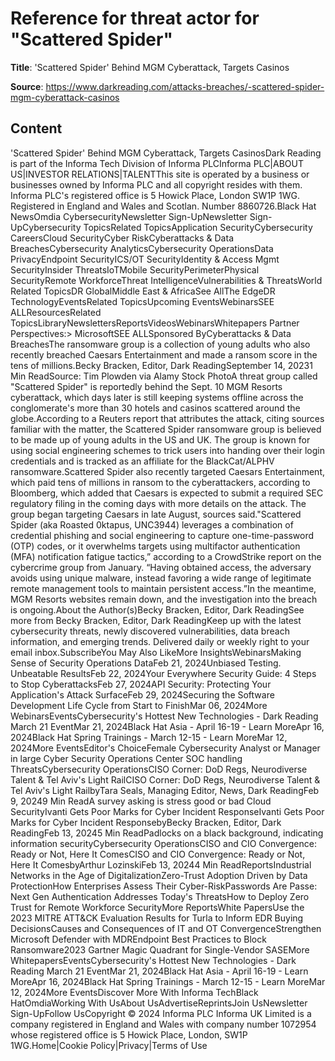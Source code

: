 # Reference for threat actor for "Scattered Spider"

**Title**: 'Scattered Spider' Behind MGM Cyberattack, Targets Casinos

**Source**: https://www.darkreading.com/attacks-breaches/-scattered-spider-mgm-cyberattack-casinos

## Content
'Scattered Spider' Behind MGM Cyberattack, Targets CasinosDark Reading is part of the Informa Tech Division of Informa PLCInforma PLC|ABOUT US|INVESTOR RELATIONS|TALENTThis site is operated by a business or businesses owned by Informa PLC and all copyright resides with them. Informa PLC's registered office is 5 Howick Place, London SW1P 1WG. Registered in England and Wales and Scotlan. Number 8860726.Black Hat NewsOmdia CybersecurityNewsletter Sign-UpNewsletter Sign-UpCybersecurity TopicsRelated TopicsApplication SecurityCybersecurity CareersCloud SecurityCyber RiskCyberattacks & Data BreachesCybersecurity AnalyticsCybersecurity OperationsData PrivacyEndpoint SecurityICS/OT SecurityIdentity & Access Mgmt SecurityInsider ThreatsIoTMobile SecurityPerimeterPhysical SecurityRemote WorkforceThreat IntelligenceVulnerabilities & ThreatsWorld Related TopicsDR GlobalMiddle East & AfricaSee AllThe EdgeDR TechnologyEventsRelated TopicsUpcoming EventsWebinarsSEE ALLResourcesRelated TopicsLibraryNewslettersReportsVideosWebinarsWhitepapers    Partner Perspectives:> MicrosoftSEE ALLSponsored ByCyberattacks & Data BreachesThe ransomware group is a collection of young adults who also recently breached Caesars Entertainment and made a ransom score in the tens of millions.Becky Bracken, Editor, Dark ReadingSeptember 14, 20231 Min ReadSource: Tim Plowden via Alamy Stock PhotoA threat group called "Scattered Spider" is reportedly behind the Sept. 10 MGM Resorts cyberattack, which days later is still keeping systems offline across the conglomerate's more than 30 hotels and casinos scattered around the globe.According to a Reuters report that attributes the attack, citing sources familiar with the matter, the Scattered Spider ransomware group is believed to be made up of young adults in the US and UK. The group is known for using social engineering schemes to trick users into handing over their login credentials and is tracked as an affiliate for the BlackCat/ALPHV ransomware.Scattered Spider also recently targeted Caesars Entertainment, which paid tens of millions in ransom to the cyberattackers, according to Bloomberg, which added that Caesars is expected to submit a required SEC regulatory filing in the coming days with more details on the attack. The group began targeting Caesars in late August, sources said."Scattered Spider (aka Roasted 0ktapus, UNC3944) leverages a combination of credential phishing and social engineering to capture one-time-password (OTP) codes, or it overwhelms targets using multifactor authentication (MFA) notification fatigue tactics,” according to a CrowdStrike report on the cybercrime group from January. “Having obtained access, the adversary avoids using unique malware, instead favoring a wide range of legitimate remote management tools to maintain persistent access.”In the meantime, MGM Resorts websites remain down, and the investigation into the breach is ongoing.About the Author(s)Becky Bracken, Editor, Dark ReadingSee more from Becky Bracken, Editor, Dark ReadingKeep up with the latest cybersecurity threats, newly discovered vulnerabilities, data breach information, and emerging trends. Delivered daily or weekly right to your email inbox.SubscribeYou May Also LikeMore InsightsWebinarsMaking Sense of Security Operations DataFeb 21, 2024Unbiased Testing. Unbeatable ResultsFeb 22, 2024Your Everywhere Security Guide: 4 Steps to Stop CyberattacksFeb 27, 2024API Security: Protecting Your Application's Attack SurfaceFeb 29, 2024Securing the Software Development Life Cycle from Start to FinishMar 06, 2024More WebinarsEventsCybersecurity's Hottest New Technologies - Dark Reading March 21 EventMar 21, 2024Black Hat Asia - April 16-19 - Learn MoreApr 16, 2024Black Hat Spring Trainings - March 12-15 - Learn MoreMar 12, 2024More EventsEditor's ChoiceFemale Cybersecurity Analyst or Manager in large Cyber Security Operations Center SOC handling ThreatsCybersecurity OperationsCISO Corner: DoD Regs, Neurodiverse Talent & Tel Aviv's Light RailCISO Corner: DoD Regs, Neurodiverse Talent & Tel Aviv's Light RailbyTara Seals, Managing Editor, News, Dark ReadingFeb 9, 20249 Min ReadA survey asking is stress good or bad Сloud SecurityIvanti Gets Poor Marks for Cyber Incident ResponseIvanti Gets Poor Marks for Cyber Incident ResponsebyBecky Bracken, Editor, Dark ReadingFeb 13, 20245 Min ReadPadlocks on a black background, indicating information securityCybersecurity OperationsCISO and CIO Convergence: Ready or Not, Here It ComesCISO and CIO Convergence: Ready or Not, Here It ComesbyArthur LozinskiFeb 13, 20244 Min ReadReportsIndustrial Networks in the Age of DigitalizationZero-Trust Adoption Driven by Data ProtectionHow Enterprises Assess Their Cyber-RiskPasswords Are Passe: Next Gen Authentication Addresses Today's ThreatsHow to Deploy Zero Trust for Remote Workforce SecurityMore ReportsWhite PapersUse the 2023 MITRE ATT&CK Evaluation Results for Turla to Inform EDR Buying DecisionsCauses and Consequences of IT and OT ConvergenceStrengthen Microsoft Defender with MDREndpoint Best Practices to Block Ransomware2023 Gartner Magic Quadrant for Single-Vendor SASEMore WhitepapersEventsCybersecurity's Hottest New Technologies - Dark Reading March 21 EventMar 21, 2024Black Hat Asia - April 16-19 - Learn MoreApr 16, 2024Black Hat Spring Trainings - March 12-15 - Learn MoreMar 12, 2024More EventsDiscover More With Informa TechBlack HatOmdiaWorking With UsAbout UsAdvertiseReprintsJoin UsNewsletter Sign-UpFollow UsCopyright © 2024 Informa PLC Informa UK Limited is a company registered in England and Wales with company number 1072954 whose registered office is 5 Howick Place, London, SW1P 1WG.Home|Cookie Policy|Privacy|Terms of Use
